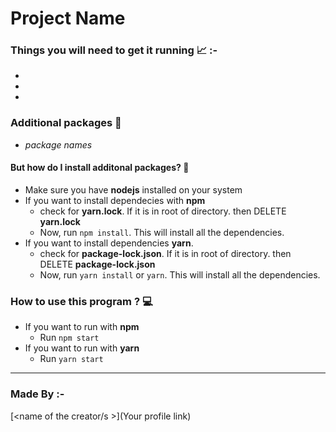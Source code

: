 # Project Name

<!---
Q what is this project ?
Q how will this help others at getting the task done ?
Q what were the steps earler and what steps can be skipped by using this automation ?
--->

### Things you will need to get it running  📈 :-
-
-
-

### Additional packages 📝
<!---only add the name of the packages which have to be installed externally--->
- _package names_

#### But how do I install additonal packages? 🤨
- Make sure you have **nodejs** installed on your system
- If you want to install dependecies with **npm**
    - check for **yarn.lock**. If it is in root of directory. then DELETE **yarn.lock**
    - Now, run `npm install`. This will install all the dependencies.
- If you want to install dependencies **yarn**.
    - check for **package-lock.json**. If it is in root of directory. then DELETE **package-lock.json**
    - Now, run `yarn install` or `yarn`. This will install all the dependencies.

### How to use this program ? 💻
-  If you want to run with **npm**
    - Run `npm start`
- If you want to run with **yarn**
    - Run `yarn start`

---

### Made By :-
[<name of the creator/s >](Your profile link)
